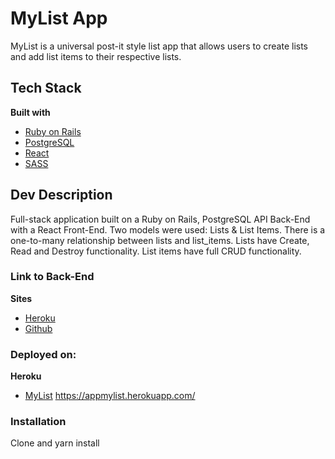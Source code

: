 # MyList App
MyList is a universal post-it style list app that allows users to create lists and add list items to their respective lists.

## Tech Stack
<b>Built with</b>
- [Ruby on Rails](https://rubyonrails.org/)
- [PostgreSQL](https://www.postgresql.org/)
- [React](https://reactjs.org/)
- [SASS](https://sass-lang.com/)

## Dev Description
Full-stack application built on a Ruby on Rails, PostgreSQL API Back-End with a React Front-End. Two models were used: Lists & List Items. There is a one-to-many relationship between lists and list_items. Lists have Create, Read and Destroy functionality. List items have full CRUD functionality.

### Link to Back-End
<b>Sites</b>
- [Heroku](https://mylist-app-api.herokuapp.com/)
- [Github](https://github.com/CMURPHY26/list_app_api)


### Deployed on:
<b>Heroku</b>
- [MyList](https://sass-lang.com/)
https://appmylist.herokuapp.com/


### Installation
Clone and yarn install




